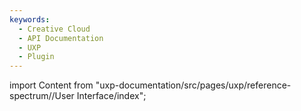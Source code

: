 ```yaml
---
keywords:
  - Creative Cloud
  - API Documentation
  - UXP
  - Plugin
---
```



import Content from "uxp-documentation/src/pages/uxp/reference-spectrum//User Interface/index";

<Content query="product=xd"/>
